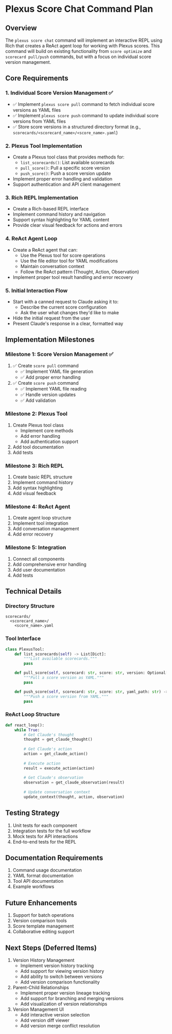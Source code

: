 # Plexus Score Chat Command Plan

## Overview
The `plexus score chat` command will implement an interactive REPL using Rich that creates a ReAct agent loop for working with Plexus scores. This command will build on existing functionality from `score optimize` and `scorecard pull/push` commands, but with a focus on individual score version management.

## Core Requirements

### 1. Individual Score Version Management ✅
- ✅ Implement `plexus score pull` command to fetch individual score versions as YAML files
- ✅ Implement `plexus score push` command to update individual score versions from YAML files
- ✅ Store score versions in a structured directory format (e.g., `scorecards/<scorecard_name>/<score_name>.yaml`)

### 2. Plexus Tool Implementation
- Create a Plexus tool class that provides methods for:
  - `list_scorecards()`: List available scorecards
  - `pull_score()`: Pull a specific score version
  - `push_score()`: Push a score version update
- Implement proper error handling and validation
- Support authentication and API client management

### 3. Rich REPL Implementation
- Create a Rich-based REPL interface
- Implement command history and navigation
- Support syntax highlighting for YAML content
- Provide clear visual feedback for actions and errors

### 4. ReAct Agent Loop
- Create a ReAct agent that can:
  - Use the Plexus tool for score operations
  - Use the file editor tool for YAML modifications
  - Maintain conversation context
  - Follow the ReAct pattern (Thought, Action, Observation)
- Implement proper tool result handling and error recovery

### 5. Initial Interaction Flow
- Start with a canned request to Claude asking it to:
  - Describe the current score configuration
  - Ask the user what changes they'd like to make
- Hide the initial request from the user
- Present Claude's response in a clear, formatted way

## Implementation Milestones

### Milestone 1: Score Version Management ✅
1. ✅ Create `score pull` command
   - ✅ Implement YAML file generation
   - ✅ Add proper error handling
2. ✅ Create `score push` command
   - ✅ Implement YAML file reading
   - ✅ Handle version updates
   - ✅ Add validation

### Milestone 2: Plexus Tool
1. Create Plexus tool class
   - Implement core methods
   - Add error handling
   - Add authentication support
2. Add tool documentation
3. Add tests

### Milestone 3: Rich REPL
1. Create basic REPL structure
2. Implement command history
3. Add syntax highlighting
4. Add visual feedback

### Milestone 4: ReAct Agent
1. Create agent loop structure
2. Implement tool integration
3. Add conversation management
4. Add error recovery

### Milestone 5: Integration
1. Connect all components
2. Add comprehensive error handling
3. Add user documentation
4. Add tests

## Technical Details

### Directory Structure
```
scorecards/
  <scorecard_name>/
    <score_name>.yaml
```

### Tool Interface
```python
class PlexusTool:
    def list_scorecards(self) -> List[Dict]:
        """List available scorecards."""
        pass

    def pull_score(self, scorecard: str, score: str, version: Optional[str] = None) -> str:
        """Pull a score version as YAML."""
        pass

    def push_score(self, scorecard: str, score: str, yaml_path: str) -> str:
        """Push a score version from YAML."""
        pass
```

### ReAct Loop Structure
```python
def react_loop():
    while True:
        # Get Claude's thought
        thought = get_claude_thought()
        
        # Get Claude's action
        action = get_claude_action()
        
        # Execute action
        result = execute_action(action)
        
        # Get Claude's observation
        observation = get_claude_observation(result)
        
        # Update conversation context
        update_context(thought, action, observation)
```

## Testing Strategy
1. Unit tests for each component
2. Integration tests for the full workflow
3. Mock tests for API interactions
4. End-to-end tests for the REPL

## Documentation Requirements
1. Command usage documentation
2. YAML format documentation
3. Tool API documentation
4. Example workflows

## Future Enhancements
1. Support for batch operations
2. Version comparison tools
3. Score template management
4. Collaborative editing support

## Next Steps (Deferred Items)
1. Version History Management
   - Implement version history tracking
   - Add support for viewing version history
   - Add ability to switch between versions
   - Add version comparison functionality
2. Parent-Child Relationships
   - Implement proper version lineage tracking
   - Add support for branching and merging versions
   - Add visualization of version relationships
3. Version Management UI
   - Add interactive version selection
   - Add version diff viewer
   - Add version merge conflict resolution 